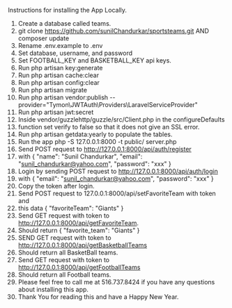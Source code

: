 Instructions for installing the App Locally.
1. Create a database called teams.
2. git clone https://github.com/sunilChandurkar/sportsteams.git AND composer update
3. Rename .env.example to .env
4. Set database, username, and password
5. Set FOOTBALL_KEY and BASKETBALL_KEY api keys.
6. Run php artisan key:generate
7. Run php artisan cache:clear
8. Run php artisan config:clear
9. Run php artisan migrate
10. Run php artisan vendor:publish --provider="Tymon\JWTAuth\Providers\LaravelServiceProvider"
11. Run php artisan jwt:secret
12. Inside vendor/guzzlehttp/guzzle/src/Client.php in the configureDefaults 
12. function set verify to false so that it does not give an SSL error.
13. Run php artisan getdata:yearly to populate the tables.
14. Run the app php -S 127.0.0.1:8000  -t public/ server.php
15. Send POST request to http://127.0.0.1:8000/api/auth/register
15. with {
             "name": "Sunil Chandurkar",
             "email": "sunil_chandurkar@yahoo.com",
             "password": "xxx"
         }
16. Login by sending POST request to http://127.0.0.1:8000/api/auth/login
16. with {
             "email": "sunil_chandurkar@yahoo.com",
             "password": "xxx"
         }       
17. Copy the token after login.
18. Send POST request to 127.0.0.1:8000/api/setFavoriteTeam with token and
18. this data {
                  "favoriteTeam": "Giants"
              }
19. Send GET request with token to http://127.0.0.1:8000/api/getFavoriteTeam.
20. Should return     {
                          "favorite_team": "Giants"
                      }
21. SEND GET request with token to http://127.0.0.1:8000/api/getBasketballTeams
21. Should return all BasketBall teams.
22. Send GET request with token to http://127.0.0.1:8000/api/getFootballTeams
22. Should return all Football teams.
23. Please feel free to call me at 516.737.8424 if you have any questions about installing this app.
24. Thank You for reading this and have a Happy New Year.                      
                                               
         
         

